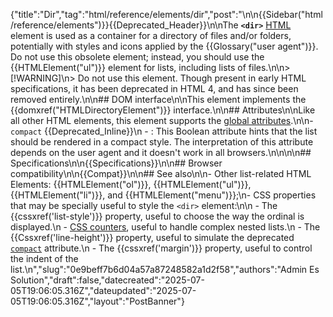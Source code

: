 {"title":"Dir","tag":"html/reference/elements/dir","post":"\n\n{{Sidebar(\"html/reference/elements\")}}{{Deprecated_Header}}\n\nThe **`<dir>`** [HTML](/blog/Web/HTML) element is used as a container for a directory of files and/or folders, potentially with styles and icons applied by the {{Glossary(\"user agent\")}}. Do not use this obsolete element; instead, you should use the {{HTMLElement(\"ul\")}} element for lists, including lists of files.\n\n> [!WARNING]\n> Do not use this element. Though present in early HTML specifications, it has been deprecated in HTML 4, and has since been removed entirely.\n\n## DOM interface\n\nThis element implements the {{domxref(\"HTMLDirectoryElement\")}} interface.\n\n## Attributes\n\nLike all other HTML elements, this element supports the [global attributes](/blog/Web/HTML/Reference/Global_attributes).\n\n- `compact` {{Deprecated_Inline}}\n  - : This Boolean attribute hints that the list should be rendered in a compact style. The interpretation of this attribute depends on the user agent and it doesn't work in all browsers.\n\n<!-- ## Technical summary -->\n\n## Specifications\n\n{{Specifications}}\n\n## Browser compatibility\n\n{{Compat}}\n\n## See also\n\n- Other list-related HTML Elements: {{HTMLElement(\"ol\")}}, {{HTMLElement(\"ul\")}}, {{HTMLElement(\"li\")}}, and {{HTMLElement(\"menu\")}};\n- CSS properties that may be specially useful to style the `<dir>` element:\n\n  - The {{cssxref('list-style')}} property, useful to choose the way the ordinal is displayed.\n  - [CSS counters](/blog/Web/CSS/CSS_counter_styles/Using_CSS_counters), useful to handle complex nested lists.\n  - The {{Cssxref('line-height')}} property, useful to simulate the deprecated [`compact`](#compact) attribute.\n  - The {{cssxref('margin')}} property, useful to control the indent of the list.\n","slug":"0e9beff7b6d04a57a87248582a1d2f58","authors":"Admin Es Solution","draft":false,"datecreated":"2025-07-05T19:06:05.316Z","dateupdated":"2025-07-05T19:06:05.316Z","layout":"PostBanner"}